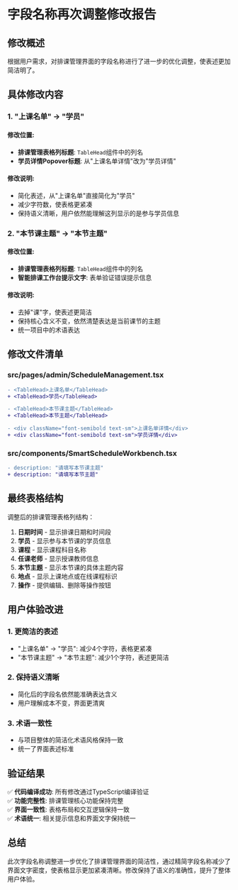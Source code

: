 # 字段名称再次调整修改报告

## 修改概述

根据用户需求，对排课管理界面的字段名称进行了进一步的优化调整，使表述更加简洁明了。

## 具体修改内容

### 1. "上课名单" → "学员"

#### 修改位置:
- **排课管理表格列标题**: `TableHead`组件中的列名
- **学员详情Popover标题**: 从"上课名单详情"改为"学员详情"

#### 修改说明:
- 简化表述，从"上课名单"直接简化为"学员"
- 减少字符数，使表格更紧凑
- 保持语义清晰，用户依然能理解这列显示的是参与学员信息

### 2. "本节课主题" → "本节主题"

#### 修改位置:
- **排课管理表格列标题**: `TableHead`组件中的列名  
- **智能排课工作台提示文字**: 表单验证错误提示信息

#### 修改说明:
- 去掉"课"字，使表述更简洁
- 保持核心含义不变，依然清楚表达是当前课节的主题
- 统一项目中的术语表达

## 修改文件清单

### src/pages/admin/ScheduleManagement.tsx
```diff
- <TableHead>上课名单</TableHead>
+ <TableHead>学员</TableHead>

- <TableHead>本节课主题</TableHead>
+ <TableHead>本节主题</TableHead>

- <div className="font-semibold text-sm">上课名单详情</div>
+ <div className="font-semibold text-sm">学员详情</div>
```

### src/components/SmartScheduleWorkbench.tsx  
```diff
- description: "请填写本节课主题"
+ description: "请填写本节主题"
```

## 最终表格结构

调整后的排课管理表格列结构：

1. **日期时间** - 显示排课日期和时间段
2. **学员** - 显示参与本节课的学员信息  
3. **课程** - 显示课程科目名称
4. **任课老师** - 显示授课教师信息
5. **本节主题** - 显示本节课的具体主题内容
6. **地点** - 显示上课地点或在线课程标识
7. **操作** - 提供编辑、删除等操作按钮

## 用户体验改进

### 1. 更简洁的表述
- "上课名单" → "学员": 减少4个字符，表格更紧凑
- "本节课主题" → "本节主题": 减少1个字符，表述更简洁

### 2. 保持语义清晰
- 简化后的字段名依然能准确表达含义
- 用户理解成本不变，界面更清爽

### 3. 术语一致性
- 与项目整体的简洁化术语风格保持一致
- 统一了界面表述标准

## 验证结果

✅ **代码编译成功**: 所有修改通过TypeScript编译验证  
✅ **功能完整性**: 排课管理核心功能保持完整  
✅ **界面一致性**: 表格布局和交互逻辑保持一致  
✅ **术语统一**: 相关提示信息和界面文字保持统一  

## 总结

此次字段名称调整进一步优化了排课管理界面的简洁性，通过精简字段名称减少了界面文字密度，使表格显示更加紧凑清晰。修改保持了语义的准确性，提升了整体用户体验。 